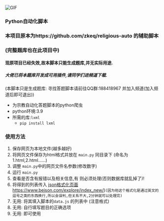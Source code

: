 ![GIF](https://edu-image.nosdn.127.net/8CEB4BB4FFC4CE976C084DBAC4DEC415.gif)

### Python自动化脚本

### 本项目原本为https://github.com/zkeq/religious-auto 的辅助脚本

### (完整题库也在此项目中)

#### 现原项目已经失效,故本脚本只能生成题库,并无实际用途.

##### 大佬已将本题库开发成可用插件,请同学们进频道下载.

(本脚本只是生成题库: 寻找答题脚本请前往QQ群:188418967 并加入频道(加入频道后即可退出))

- 为宗教自动化答题脚本的python爬虫
- python环境:3.9
- 所需的库:`lxml` 
  -  `pip install lxml`

### 使用方法

1. 保存网页为本地文件(越多越好)
2. 将网页文件保存为html格式并放在 `main.py` 同目录下 (命名为1.html,2.html......)
3. 调整 `main.py`中的网页文件名参数(修改数字)
4. 运行 `main.py`
5. 查看是否含有报错以及相关信息,有 则必须处理(否则数据库就乱掉了)!
6. 将得到的列表传入  [json格式化页面](https://www.bejson.com/explore/index_new/)https://www.bejson.com/explore/index_new/)`(因为他这个格式化是通过英文的逗号之类的东西换行,所以会误判,但关系不大,2分钟就可以处理完)`
8. 无用: 将其填入脚本的`data.js` 的列表中 (注意格式)
9. 无用: 自行填写题目的正确选项
10. 无用: 即可使用
